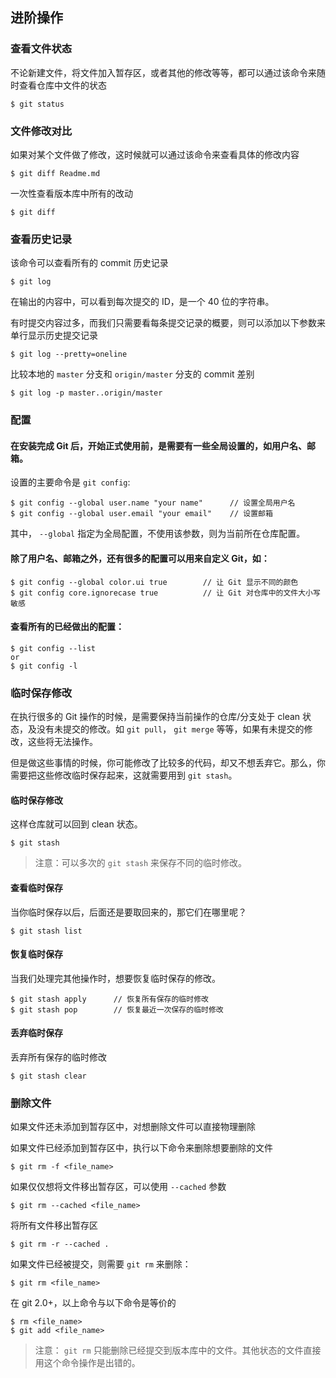 ## 进阶操作

### 查看文件状态

不论新建文件，将文件加入暂存区，或者其他的修改等等，都可以通过该命令来随时查看仓库中文件的状态

```
$ git status
```


### 文件修改对比

如果对某个文件做了修改，这时候就可以通过该命令来查看具体的修改内容

```
$ git diff Readme.md
```

一次性查看版本库中所有的改动

```
$ git diff
```


### 查看历史记录

该命令可以查看所有的 commit 历史记录

```
$ git log
```

在输出的内容中，可以看到每次提交的 ID，是一个 40 位的字符串。

有时提交内容过多，而我们只需要看每条提交记录的概要，则可以添加以下参数来单行显示历史提交记录

```
$ git log --pretty=oneline
```

比较本地的 `master` 分支和 `origin/master` 分支的 commit 差别

```
$ git log -p master..origin/master
```


### 配置

#### 在安装完成 Git 后，开始正式使用前，是需要有一些全局设置的，如用户名、邮箱。

设置的主要命令是 `git config`:

```
$ git config --global user.name "your name"      // 设置全局用户名
$ git config --global user.email "your email"    // 设置邮箱
```

其中， `--global` 指定为全局配置，不使用该参数，则为当前所在仓库配置。

#### 除了用户名、邮箱之外，还有很多的配置可以用来自定义 Git，如：

```
$ git config --global color.ui true        // 让 Git 显示不同的颜色
$ git config core.ignorecase true          // 让 Git 对仓库中的文件大小写敏感
```

#### 查看所有的已经做出的配置：

```
$ git config --list
or
$ git config -l
```


### 临时保存修改

在执行很多的 Git 操作的时候，是需要保持当前操作的仓库/分支处于 clean 状态，及没有未提交的修改。如 `git pull`， `git merge` 等等，如果有未提交的修改，这些将无法操作。

但是做这些事情的时候，你可能修改了比较多的代码，却又不想丢弃它。那么，你需要把这些修改临时保存起来，这就需要用到 `git stash`。

#### 临时保存修改

这样仓库就可以回到 clean 状态。

```
$ git stash
```

> 注意：可以多次的 `git stash` 来保存不同的临时修改。

#### 查看临时保存

当你临时保存以后，后面还是要取回来的，那它们在哪里呢？

```
$ git stash list
```

#### 恢复临时保存

当我们处理完其他操作时，想要恢复临时保存的修改。

```
$ git stash apply      // 恢复所有保存的临时修改
$ git stash pop        // 恢复最近一次保存的临时修改
```

#### 丢弃临时保存

丢弃所有保存的临时修改

```
$ git stash clear
```


### 删除文件

如果文件还未添加到暂存区中，对想删除文件可以直接物理删除

如果文件已经添加到暂存区中，执行以下命令来删除想要删除的文件

```
$ git rm -f <file_name>
```

如果仅仅想将文件移出暂存区，可以使用 `--cached` 参数

```
$ git rm --cached <file_name>
```

将所有文件移出暂存区

```
$ git rm -r --cached .
```

如果文件已经被提交，则需要 `git rm` 来删除：

```
$ git rm <file_name>
```

在 git 2.0+，以上命令与以下命令是等价的

```
$ rm <file_name>
$ git add <file_name>
```

> 注意： `git rm` 只能删除已经提交到版本库中的文件。其他状态的文件直接用这个命令操作是出错的。


